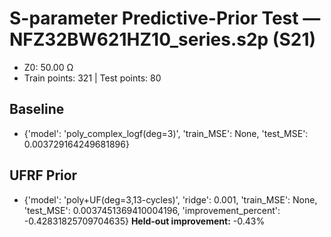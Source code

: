 # S-parameter Predictive-Prior Test — NFZ32BW621HZ10_series.s2p (S21)
- Z0: 50.00 Ω
- Train points: 321  |  Test points: 80

## Baseline
- {'model': 'poly_complex_logf(deg=3)', 'train_MSE': None, 'test_MSE': 0.003729164249681896}

## UFRF Prior
- {'model': 'poly+UF(deg=3,13-cycles)', 'ridge': 0.001, 'train_MSE': None, 'test_MSE': 0.0037451369410004196, 'improvement_percent': -0.42831825709704635}
**Held-out improvement:** -0.43%